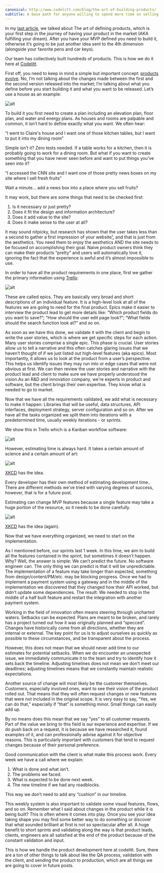 ```yaml
---
canonical: http://www.codelitt.com/blog/the-art-of-building-products/
subtitle: A base path for anyone willing to spend more time on selling the product instead of in building it
---
```



In my [last article](http://kaiomagalhaes.com/2016-09-21-The-Art-Of-Defining-Products/), we talked about The art of defining products, which is your first step in the journey of having your product in the market (AKA fulfilling your dream). After you have your MVP defined you need to build it, otherwise it’s going to be just another idea sent to the 4th dimension (alongside your favorite pens and car keys).

Our team has collectively built hundreds of products. This is how we do it here at [Codelitt](codelitt.com).

First off, you need to keep in mind a simple but important concept: [products evolve](https://img.buzzfeed.com/buzzfeed-static/static/2014-07/17/16/enhanced/webdr04/anigif_enhanced-11135-1405627535-2.gif). No, I’m not talking about the changes made between the first and the second version released into the market; I’m talking about what you define before you start building it and what you want to be released.
Let’s use a house as an example:

![alt](https://raw.githubusercontent.com/kaiomagalhaes/blog/master/en/the_art_of_defining_products/image00.jpg)

To build it you first need to create a plan including an elevation plan, floor plan, and  water and energy plans. As houses and rooms are palpable and common, it isn’t hard to define exactly what you want. We often hear:


“I went to Claire's house and I want one of those kitchen tables, but I want to put it into my dining room”

Simple isn’t it? Zero tests needed. If a table works for a kitchen, then it is probably going to work for a dining room. But what if you want to create something that you have never seen before and want to put things you’ve seen into it?

“I accessed the CNN site and I want one of those pretty news boxes on my site where I sell fresh fruits”

Wait a minute… add a news box into a place where you sell fruits?

It may work, but there are some things that need to be checked first:

1. Is it necessary or just pretty?
2. Does it fit the design and information architecture?
3. Does it add value to the site?
4. Does it make sense to the user at all?

It may sound nitpicky, but research has shown that the user takes less than a second to gather a first impression of your website[¹](http://www.anaandjelic.typepad.com/files/attention-web-designers-2.pdf), and that is just from the aesthetics. You need them to enjoy the aesthetics AND the site needs to be focused on accomplishing their goal. Naive product owners think they can make their products “pretty” and users will automatically love it, ignoring the fact that the experience is awful and it’s almost impossible to use.

In order to have all the product requirements in one place, first we gather the primary information using [Trello](trello.com):

![alt](https://raw.githubusercontent.com/kaiomagalhaes/blog/master/en/the_art_of_defining_products/image04.png)

These are called epics. They are basically very broad and short descriptions of an individual feature. It is a high-level look at all of the features we are going to need for the final product. Epics make it easier to interview the product lead to get more details like: “Which product fields do you want to save?”; “How should the user edit page look?”; “What fields should the search function look at?” and so on.


As soon as we have this done, we validate it with the client and begin to write the user stories, which is where we get specific steps for each action. Many user stories comprise a single epic. This phase is crucial. User stories allow us to tell a narrative and this often catches glaring issues that we haven’t thought of if we just listed out high-level features (aka epics). Most importantly, it allows us to look at the product from a user’s perspective. This helps us identify issues they may run into or edge cases that were not obvious at first. We can then review the user stories and narrative with the product lead and client to make sure we have properly understood the vision.As an R&D and innovation company, we're experts in product and software, but  the client brings their own expertise.  They know what is needed to go to market.


Now that we have all the requirements validated, we add what is necessary to make it happen: Libraries that will be useful, data structures, API interfaces, deployment strategy, server configuration and so on. After we have all the tasks organized we split them into iterations with a predetermined time, usually weekly iterations - or sprints.

We show this in Trello which is a  Kanban workflow software:

![alt](https://raw.githubusercontent.com/kaiomagalhaes/blog/master/en/the_art_of_defining_products/image03.png)


However, estimating time is always hard. It takes a certain amount of science and a certain amount of art:


![alt](https://raw.githubusercontent.com/kaiomagalhaes/blog/master/en/the_art_of_defining_products/image01.png)

[XKCD](http://xkcd.com/) has the idea.


Every developer has their own method of estimating development time.. There are different methods we’ve tried with varying degrees of success, however, that is for a future post.


Estimating can change MVP features because a single feature may take a huge portion of the resource, so it needs to be done carefully.


![alt](https://raw.githubusercontent.com/kaiomagalhaes/blog/master/en/the_art_of_defining_products/image02.png)

[XKCD](http://xkcd.com/) has the idea (again).


Now that we have everything organized, we need to start on the implementation.


As I mentioned before, our sprints last 1 week. In this time, we aim to build all the features contained in the sprint, but sometimes it doesn’t happen. Why? Well, the answer is simple: We can’t predict the future. No software engineer can. The only thing we can predict is that it will be unpredictable. The implementation of a feature may take longer than expected, something from design/content/PM/etc. may be blocking progress. Once we had to implement a payment system using a gateway and in the middle of the implementation we discovered that they changed how their API worked, but didn’t update some dependencies. The result: We needed to stop in the middle of a half built feature and restart the integration with another payment system.




Working in the field of innovation often means steering through uncharted waters. Setbacks can be expected. Plans are meant to be broken, and rarely has a project turned out how it was originally planned and “specced”. Changes have historically come from all directions, whether they are internal or external. The key point for us is to adjust ourselves as quickly as possible to these circumstances, and be transparent about the process.


However, this does not mean that we should never add time to our estimates for potential setbacks. When we do encounter an unexpected issue, we immediately communicate it to the team and try to identify how it sets back the timeline. Adjusting timelines does not mean we don’t meet our deadlines; adjusting timelines means that we constantly maintain realistic expectations.


Another source of change will most likely be the customer themselves. Customers, especially involved ones, want to see their vision of the product rolled out. That means that they will often request changes or new features that were not included in the original scope. It is very easy to say, “Yes, we can do that,” especially if “that” is something minor. Small things can easily add up.


By no means does this mean that we say “yes” to all customer requests. Part of the value we bring to this field is our experience and expertise. If we do push back on a request, it is because we have researched it, found examples of it, and can professionally advise against it for objective reasons. This is particularly important with customers that tend to request changes because of their personal preference.


Good communication with the client is what make this process work. Every week we have a call where we explain:


1. What is done and what isn’t.
2. The problems we faced.
3. What is expected to be done next week.
4. The new timeline if we had any roadblocks.


This way we don’t need to add any “cushion” in our timeline.


This weekly system is also important to validate some visual features, flows, and so on. Remember what I said about changes in the product while it is being built? This is often where it comes into play. Once you see your idea taking shape you may find some better way to do something or discover that what sounded brilliant at first is not so spectacular after all. A huge benefit to short sprints and validating along the way is that product leads, clients, engineers are all satisfied at the end of the product because of the constant validation and input.


This is how we handle the product development here at codelitt. Sure, there are a ton of other things to talk about like the QA process, validation with the client, and sending the product to production, which are all things we are going to cover in future posts.


